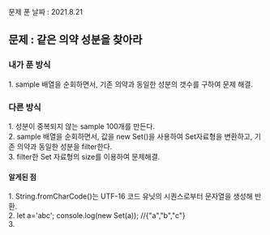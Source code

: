 문제 푼 날짜 : 2021.8.21

<h2>문제 : 같은 의약 성분을 찾아라</h2>

<h3>내가 푼 방식</h3>
<div>1. sample 배열을 순회하면서, 기존 의약과 동일한 성분의 갯수를 구하여 문제 해결.</div>

<h3>다른 방식</h3>
<div>1. 성분이 중복되지 않는 sample 100개를 만든다.</div>
<div>2. sample 배열을 순회하면서, 값을 new Set()을 사용하여 Set자료형을 변환하고, 기존 의약과 동일한 성분을 filter한다. </div>
<div>3. filter한 Set 자료형의 size를 이용하여 문제해결.</div>

<h4>알게된 점</h4>
<div>1. String.fromCharCode()는 UTF-16 코드 유닛의 시퀀스로부터 문자열을 생성해 반환.</div>
<div>2. let a='abc'; console.log(new Set(a));   //{"a","b","c"}</div>
<div>3. </div>